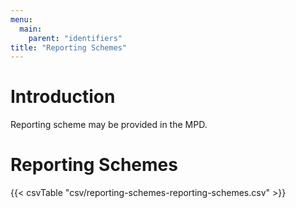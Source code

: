 ```yaml
---
menu:
  main:
    parent: "identifiers"
title: "Reporting Schemes"
---
```


# Introduction

Reporting scheme may be provided in the MPD.

# Reporting Schemes
{{< csvTable "csv/reporting-schemes-reporting-schemes.csv" >}}
